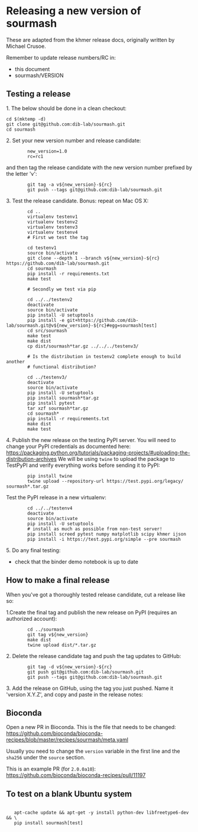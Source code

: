 
# Releasing a new version of sourmash


These are adapted from the khmer release docs, originally written by
Michael Crusoe.

Remember to update release numbers/RC in:

* this document
* sourmash/VERSION

## Testing a release


 1\. The below should be done in a clean checkout:
```
cd $(mktemp -d)
git clone git@github.com:dib-lab/sourmash.git
cd sourmash
```
2\. Set your new version number and release candidate:
```
        new_version=1.0
        rc=rc1
```
 and then tag the release candidate with the new version number prefixed by
   the letter 'v':
```
        git tag -a v${new_version}-${rc}
        git push --tags git@github.com:dib-lab/sourmash.git
```
3\. Test the release candidate. Bonus: repeat on Mac OS X:
```
        cd ..
        virtualenv testenv1
        virtualenv testenv2
        virtualenv testenv3
        virtualenv testenv4
        # First we test the tag

        cd testenv1
        source bin/activate
        git clone --depth 1 --branch v${new_version}-${rc} https://github.com/dib-lab/sourmash.git
        cd sourmash
        pip install -r requirements.txt
        make test

        # Secondly we test via pip

        cd ../../testenv2
        deactivate
        source bin/activate
        pip install -U setuptools
        pip install -e git+https://github.com/dib-lab/sourmash.git@v${new_version}-${rc}#egg=sourmash[test]
        cd src/sourmash
        make test
        make dist
        cp dist/sourmash*tar.gz ../../../testenv3/

        # Is the distribution in testenv2 complete enough to build another
        # functional distribution?

        cd ../testenv3/
        deactivate
        source bin/activate
        pip install -U setuptools
        pip install sourmash*tar.gz
        pip install pytest
        tar xzf sourmash*tar.gz
        cd sourmash*
        pip install -r requirements.txt
        make dist
        make test
```
4\. Publish the new release on the testing PyPI server.  You will need
   to change your PyPI credentials as documented here:
   https://packaging.python.org/tutorials/packaging-projects/#uploading-the-distribution-archives
   We will be using `twine` to upload the package to TestPyPI and verify
   everything works before sending it to PyPI:
```
        pip install twine
        twine upload --repository-url https://test.pypi.org/legacy/ sourmash*.tar.gz
```
   Test the PyPI release in a new virtualenv:
```
        cd ../../testenv4
        deactivate
        source bin/activate
        pip install -U setuptools
        # install as much as possible from non-test server!
        pip install screed pytest numpy matplotlib scipy khmer ijson
        pip install -i https://test.pypi.org/simple --pre sourmash
```
5\. Do any final testing:

   * check that the binder demo notebook is up to date

## How to make a final release

When you've got a thoroughly tested release candidate, cut a release like
so:

1\.Create the final tag and publish the new release on PyPI (requires an
   authorized account):
```
        cd ../sourmash
        git tag v${new_version}
        make dist
        twine upload dist/*.tar.gz
```
2\. Delete the release candidate tag and push the tag updates to GitHub:
```
        git tag -d v${new_version}-${rc}
        git push git@github.com:dib-lab/sourmash.git
        git push --tags git@github.com:dib-lab/sourmash.git
```
3\. Add the release on GitHub, using the tag you just pushed.  Name
   it 'version X.Y.Z', and copy and paste in the release notes:

## Bioconda

Open a new PR in Bioconda. This is the file that needs to be changed:
https://github.com/bioconda/bioconda-recipes/blob/master/recipes/sourmash/meta.yaml

Usually you need to change the `version` variable in the first line
and the `sha256` under the `source` section.

This is an example PR (for `2.0.0a10`): https://github.com/bioconda/bioconda-recipes/pull/11197

## To test on a blank Ubuntu system


```

   apt-cache update && apt-get -y install python-dev libfreetype6-dev && \
   pip install sourmash[test]
```
